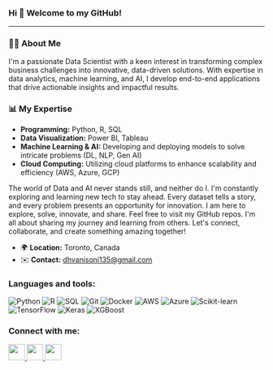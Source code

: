 ### Hi 👋 Welcome to my GitHub! 
-----------------------------------

### 👩‍💻 About Me
<p> I'm a passionate Data Scientist with a keen interest in transforming complex business challenges into innovative, data-driven solutions. With expertise in data analytics, machine learning, and AI, I develop end-to-end applications that drive actionable insights and impactful results.</p>

### 📊 My Expertise
  * **Programming:** Python, R, SQL
  * **Data Visualization:** Power BI, Tableau
  * **Machine Learning & AI:** Developing and deploying models to solve intricate problems (DL, NLP, Gen AI)
  * **Cloud Computing:** Utilizing cloud platforms to enhance scalability and efficiency (AWS, Azure, GCP)

<p>The world of Data and AI never stands still, and neither do I. I'm constantly exploring and learning new tech to stay ahead. Every dataset tells a story, and every problem presents an opportunity for innovation. I am here to explore, solve, innovate, and share. Feel free to visit my GitHub repos. I'm all about sharing my journey and learning from others. Let's connect, collaborate, and create something amazing together!</p>

* 🌍 **Location:** Toronto, Canada
* ✉️ **Contact:** <h>dhvanisoni135@gmail.com</h></p>

### Languages and tools:
![Python](https://img.shields.io/badge/-Python-3776AB?style=flat&logo=python&logoColor=white)
![R](https://img.shields.io/badge/R-276DC3?style=flat&logo=r&logoColor=white)
![SQL](https://img.shields.io/badge/SQL-4479A1?style=flat&logo=postgresql&logoColor=white)
![Git](https://img.shields.io/badge/-Git-F05032?style=flat&logo=git&logoColor=white)
![Docker](https://img.shields.io/badge/-Docker-2496ED?style=flat&logo=docker&logoColor=white)
![AWS](https://img.shields.io/badge/-AWS-232F3E?style=flat&logo=amazon-aws&logoColor=white)
![Azure](https://img.shields.io/badge/Azure-0078D4?style=flat&logo=microsoftazure&logoColor=white)
![Scikit-learn](https://img.shields.io/badge/Scikit--learn-F7931E?style=flat&logo=scikit-learn&logoColor=white)
![TensorFlow](https://img.shields.io/badge/TensorFlow-FF6F00?style=flat&logo=tensorflow&logoColor=white)
![Keras](https://img.shields.io/badge/Keras-D00000?style=flat&logo=keras&logoColor=white)
![XGBoost](https://img.shields.io/badge/XGBoost-FF6600?style=flat&logo=xgboost&logoColor=white)
                  

### Connect with me:

<p align="left"> <a href="https://www.github.com/dhvanisoni" target="_blank" rel="noreferrer"> <picture> <source media="(prefers-color-scheme: dark)" srcset="https://raw.githubusercontent.com/danielcranney/readme-generator/main/public/icons/socials/github-dark.svg" /> <source media="(prefers-color-scheme: light)" srcset="https://raw.githubusercontent.com/danielcranney/readme-generator/main/public/icons/socials/github.svg" /> <img src="https://raw.githubusercontent.com/danielcranney/readme-generator/main/public/icons/socials/github.svg" width="32" height="32" /> </picture> </a> <a href="https://www.linkedin.com/in/dhvanisoni19" target="_blank" rel="noreferrer"> <picture> <source media="(prefers-color-scheme: dark)" srcset="https://raw.githubusercontent.com/danielcranney/readme-generator/main/public/icons/socials/linkedin-dark.svg" /> <source media="(prefers-color-scheme: light)" srcset="https://raw.githubusercontent.com/danielcranney/readme-generator/main/public/icons/socials/linkedin.svg" /> <img src="https://raw.githubusercontent.com/danielcranney/readme-generator/main/public/icons/socials/linkedin.svg" width="32" height="32" /> </picture> </a> <a href="https://www.x.com/DhvaniSoni14" target="_blank" rel="noreferrer"> <picture> <source media="(prefers-color-scheme: dark)" srcset="https://raw.githubusercontent.com/danielcranney/readme-generator/main/public/icons/socials/twitter-dark.svg" /> <source media="(prefers-color-scheme: light)" srcset="https://raw.githubusercontent.com/danielcranney/readme-generator/main/public/icons/socials/twitter.svg" /> <img src="https://raw.githubusercontent.com/danielcranney/readme-generator/main/public/icons/socials/twitter.svg" width="32" height="32" /> </picture> </a></p>
